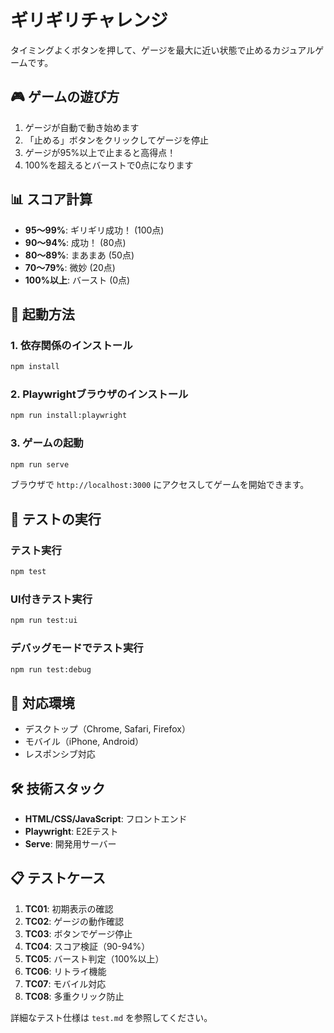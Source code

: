 # ギリギリチャレンジ

タイミングよくボタンを押して、ゲージを最大に近い状態で止めるカジュアルゲームです。

## 🎮 ゲームの遊び方

1. ゲージが自動で動き始めます
2. 「止める」ボタンをクリックしてゲージを停止
3. ゲージが95%以上で止まると高得点！
4. 100%を超えるとバーストで0点になります

## 📊 スコア計算

- **95〜99%**: ギリギリ成功！ (100点)
- **90〜94%**: 成功！ (80点)
- **80〜89%**: まあまあ (50点)
- **70〜79%**: 微妙 (20点)
- **100%以上**: バースト (0点)

## 🚀 起動方法

### 1. 依存関係のインストール
```bash
npm install
```

### 2. Playwrightブラウザのインストール
```bash
npm run install:playwright
```

### 3. ゲームの起動
```bash
npm run serve
```

ブラウザで `http://localhost:3000` にアクセスしてゲームを開始できます。

## 🧪 テストの実行

### テスト実行
```bash
npm test
```

### UI付きテスト実行
```bash
npm run test:ui
```

### デバッグモードでテスト実行
```bash
npm run test:debug
```

## 📱 対応環境

- デスクトップ（Chrome, Safari, Firefox）
- モバイル（iPhone, Android）
- レスポンシブ対応

## 🛠 技術スタック

- **HTML/CSS/JavaScript**: フロントエンド
- **Playwright**: E2Eテスト
- **Serve**: 開発用サーバー

## 📋 テストケース

1. **TC01**: 初期表示の確認
2. **TC02**: ゲージの動作確認
3. **TC03**: ボタンでゲージ停止
4. **TC04**: スコア検証（90-94%）
5. **TC05**: バースト判定（100%以上）
6. **TC06**: リトライ機能
7. **TC07**: モバイル対応
8. **TC08**: 多重クリック防止

詳細なテスト仕様は `test.md` を参照してください。